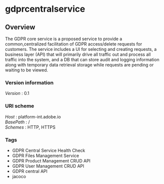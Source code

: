 # gdprcentralservice


<a name="overview"></a>
## Overview
The GDPR core service is a proposed service to
									provide a common,centralized facilitation of GDPR access/delete
									requests for customers. The service includes a UI for selecting
									and creating requests, a business layer (API) that will
									primarily drive all traffic out and process all traffic into
									the system, and a DB that can store audit and logging
									information along with temporary data retrieval storage while
									requests are pending or waiting to be viewed.


### Version information
*Version* : 0.1


### URI scheme
*Host* : platform-int.adobe.io  
*BasePath* : /  
*Schemes* : HTTP, HTTPS


### Tags

* GDPR Central Service Health Check
* GDPR Files Management Service
* GDPR Product Management CRUD API
* GDPR User Management CRUD API
* GDPR central API
* jacoco



